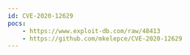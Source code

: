 ```yaml
---
id: CVE-2020-12629
pocs: 
    - https://www.exploit-db.com/raw/48413
    - https://github.com/mkelepce/CVE-2020-12629
---
```

